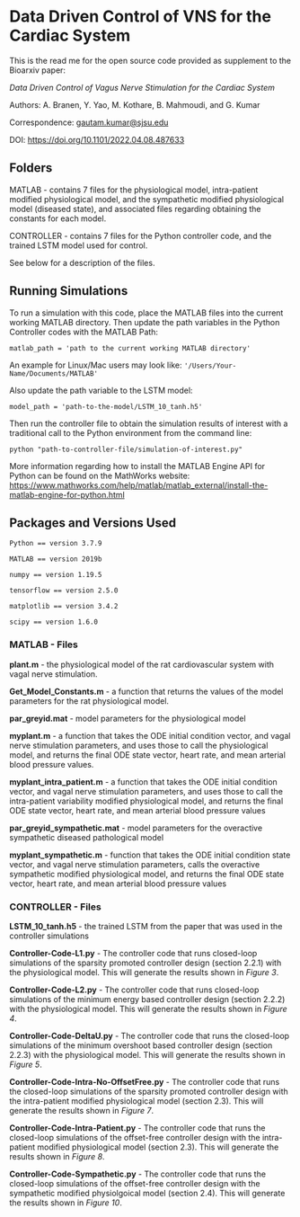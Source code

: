# Data Driven Control of VNS for the Cardiac System
 
 This is the read me for the open source code provided as supplement to the Bioarxiv paper: 
 
 *Data Driven Control of Vagus Nerve Stimulation for the Cardiac System*
 
 Authors: A. Branen, Y. Yao, M. Kothare, B. Mahmoudi, and G. Kumar 

Correspondence: gautam.kumar@sjsu.edu 

DOI: <https://doi.org/10.1101/2022.04.08.487633>

## Folders 

MATLAB - contains 7 files for the physiological model, intra-patient modified physiological model, and the sympathetic modified physiological model (diseased state), and associated files regarding obtaining the constants for each model. 

CONTROLLER - contains 7 files for the Python controller code, and the trained LSTM model used for control. 

See below for a description of the files. 

## Running Simulations 

To run a simulation with this code, place the MATLAB files into the current working MATLAB directory. Then update the path variables in the Python Controller codes with the MATLAB Path: 

`matlab_path = 'path to the current working MATLAB directory'` 

An example for Linux/Mac users may look like: `'/Users/Your-Name/Documents/MATLAB'` 

Also update the path variable to the LSTM model: 

`model_path = 'path-to-the-model/LSTM_10_tanh.h5'` 

Then run the controller file to obtain the simulation results of interest with a traditional call to the Python environment from the command line: 

`python "path-to-controller-file/simulation-of-interest.py"`

More information regarding how to install the MATLAB Engine API for Python can be found on the MathWorks website: 
<https://www.mathworks.com/help/matlab/matlab_external/install-the-matlab-engine-for-python.html> 

## Packages and Versions Used 

`Python == version 3.7.9` 

`MATLAB == version 2019b` 

`numpy == version 1.19.5`

`tensorflow == version 2.5.0`

`matplotlib == version 3.4.2`

`scipy == version 1.6.0`

### MATLAB - Files 

**plant.m** - the physiological model of the rat  cardiovascular system with vagal nerve stimulation. 

**Get_Model_Constants.m** - a function that returns the values of the model parameters for the rat physiological model. 

**par_greyid.mat** - model parameters for the physiological model 

**myplant.m** - a function that takes the ODE initial condition vector, and vagal nerve stimulation parameters, and uses those to call the physiological model, and returns the final ODE state vector, heart rate, and mean arterial blood pressure values. 

**myplant_intra_patient.m** - a function that takes the ODE initial condition vector, and vagal nerve stimulation parameters, and uses those to call the intra-patient variability modified physiological model, and returns the final ODE state vector, heart rate, and mean arterial blood pressure values

**par_greyid_sympathetic.mat** - model parameters for the overactive sympathetic diseased pathological model 

**myplant_sympathetic.m** - function that takes the ODE initial condition state vector, and vagal nerve stimulation parameters, calls the overactive sympathetic modified physiological model, and returns the final ODE state vector, heart rate, and mean arterial blood pressure values 

### CONTROLLER - Files 

**LSTM_10_tanh.h5** - the trained LSTM from the paper that was used in the controller simulations 

**Controller-Code-L1.py** - The controller code that runs closed-loop simulations of the sparsity promoted controller design (section 2.2.1) with the physiological model. This will generate the results shown in *Figure 3*. 

**Controller-Code-L2.py** - The controller code that runs closed-loop simulations of the minimum energy based controller design (section 2.2.2) with the physiological model. This will generate the results shown in *Figure 4*. 

**Controller-Code-DeltaU.py** - The controller code that runs the closed-loop simulations of the minimum overshoot based controller design (section 2.2.3) with the physiological model. This will generate the results shown in *Figure 5*. 

**Controller-Code-Intra-No-OffsetFree.py** - The controller code that runs the closed-loop simulations of the sparsity promoted controller design with the intra-patient modified physiological model (section 2.3). This will generate the results shown in *Figure 7*. 

**Controller-Code-Intra-Patient.py** - The controller code that runs the closed-loop simulations of the offset-free controller design with the intra-patient modified physiological model (section 2.3). This will generate the results shown in *Figure 8*. 

**Controller-Code-Sympathetic.py** - The controller code that runs the closed-loop simulations of the offset-free controller design with the sympathetic modified physiolgoical model (section 2.4). This will generate the results shown in *Figure 10*. 

